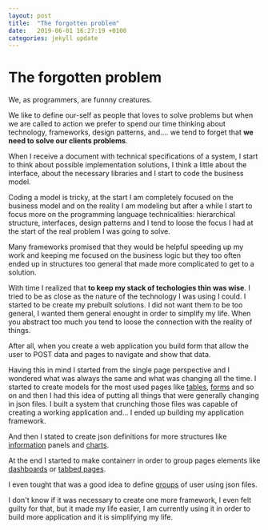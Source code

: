 ```yaml
---
layout: post
title:  "The forgotten problem"
date:   2019-06-01 16:27:19 +0100
categories: jekyll update
---
```


# The forgotten problem

We, as programmers, are funnny creatures.

We like to define our-self as people that loves to solve problems but when we are called to action we prefer to spend our time thinking about technology, frameworks, design patterns, and.... we tend to forget that **we need to solve our clients problems**.

When I receive a document with technical specifications of a system, I start to think about possible implementation solutions, I think a little about the interface, about the necessary libraries and I start to code the business model.

Coding a model is tricky, at the start I am completely focused on the business model and on the reality I am modeling but after a while I start to focus more on the programming language technicalities: hierarchical structure, interfaces, design patterns and I tend to loose the focus I had at the start of the real problem I was going to solve.

Many frameworks promised that they would be helpful speeding up my work and keeping me focused on the business logic but they too often ended up in structures too general that made more complicated to get to a solution.

With time I realized that **to keep my stack of techologies thin was wise**.
I tried to be as close as the nature of the technology I was using I could. I started to be create my prebuilt solutions. I did not want them to be too general, I wanted them general enought in order to simplify my life. When you abstract too much you tend to loose the connection with the reality of things.

After all, when you create a web application you build form that allow the user to POST data and pages to navigate and show that data.

Having this in mind I started from the single page perspective and I wondered what was always the same and what was changing all the time. I started to create models for the most used pages like [tables][docs-datatable], [forms][docs-form] and so on and then I had this idea of putting all things that were generally changing in json files. I built a system that crunching those files was capable of creating a working application and... I ended up building my application framework.

And then I stated to create json definitions for more structures like [information][docs-info] panels and [charts][docs-chartjs].

At the end I started to make containerr in order to group pages elements like [dashboards][docs-dashboard] or [tabbed pages][docs-tabbed-page].

I even tought that was a good idea to define [groups][docs-group] of user using json files.

I  don't know if it was necessary to create one more framework, I even felt guilty for that, but it made my life easier, I am currently using it in order to build more application and it is simplifying my life.

[docs-datatable]:   {{site.baseurl}}/docs/datatable
[docs-form]:        {{site.baseurl}}/docs/form
[docs-info]:        {{site.baseurl}}/docs/info
[docs-chartjs]:     {{site.baseurl}}/docs/chartjs
[docs-dashboard]:   {{site.baseurl}}/docs/dashboard
[docs-tabbed-page]: {{site.baseurl}}/docs/tabbed-page
[docs-group]:       {{site.baseurl}}/docs/group
